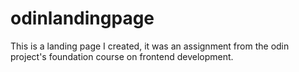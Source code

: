 # odinlandingpage
This is a landing page I created, it was an assignment from the odin project's foundation course on frontend development.
